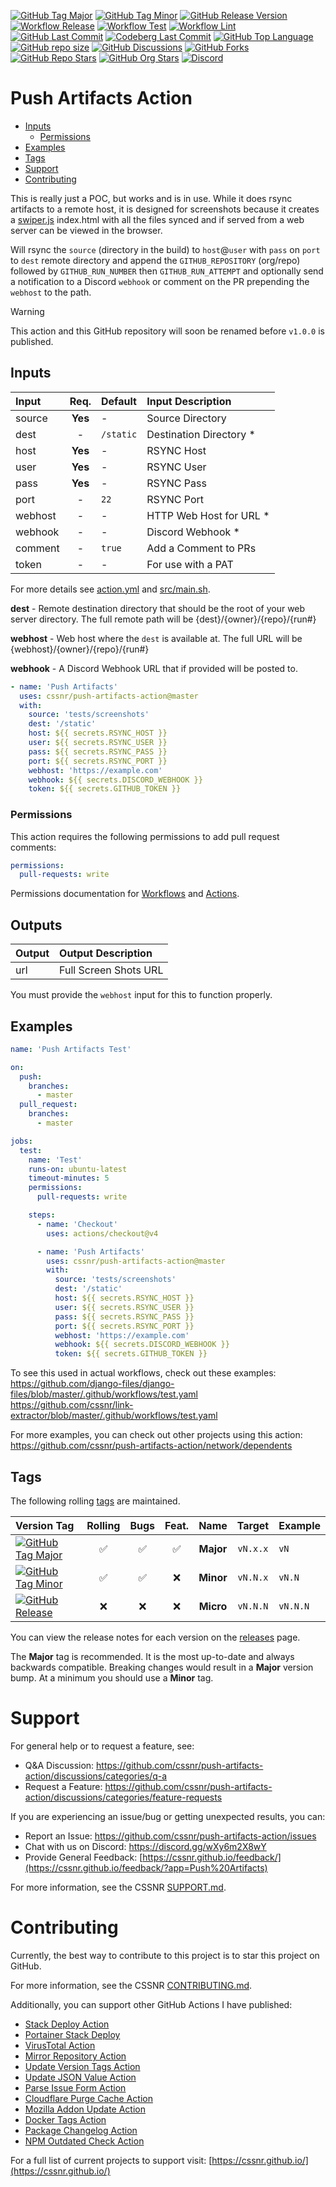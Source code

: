 [![GitHub Tag Major](https://img.shields.io/github/v/tag/cssnr/push-artifacts-action?sort=semver&filter=!v*.*&logo=git&logoColor=white&labelColor=585858&label=%20)](https://github.com/cssnr/push-artifacts-action/tags)
[![GitHub Tag Minor](https://img.shields.io/github/v/tag/cssnr/push-artifacts-action?sort=semver&filter=!v*.*.*&logo=git&logoColor=white&labelColor=585858&label=%20)](https://github.com/cssnr/push-artifacts-action/tags)
[![GitHub Release Version](https://img.shields.io/github/v/release/cssnr/push-artifacts-action?logo=git&logoColor=white&labelColor=585858&label=%20)](https://github.com/cssnr/push-artifacts-action/releases/latest)
[![Workflow Release](https://img.shields.io/github/actions/workflow/status/cssnr/push-artifacts-action/release.yaml?logo=github&label=release)](https://github.com/cssnr/push-artifacts-action/actions/workflows/release.yaml)
[![Workflow Test](https://img.shields.io/github/actions/workflow/status/cssnr/push-artifacts-action/test.yaml?logo=github&label=test)](https://github.com/cssnr/push-artifacts-action/actions/workflows/test.yaml)
[![Workflow Lint](https://img.shields.io/github/actions/workflow/status/cssnr/push-artifacts-action/lint.yaml?logo=github&label=lint)](https://github.com/cssnr/push-artifacts-action/actions/workflows/lint.yaml)
[![GitHub Last Commit](https://img.shields.io/github/last-commit/cssnr/push-artifacts-action?logo=github&label=updated)](https://github.com/cssnr/push-artifacts-action/graphs/commit-activity)
[![Codeberg Last Commit](https://img.shields.io/gitea/last-commit/cssnr/push-artifacts-action/master?gitea_url=https%3A%2F%2Fcodeberg.org%2F&logo=codeberg&logoColor=white&label=updated)](https://codeberg.org/cssnr/push-artifacts-action)
[![GitHub Top Language](https://img.shields.io/github/languages/top/cssnr/push-artifacts-action?logo=sharp&logoColor=white)](https://github.com/cssnr/push-artifacts-action)
[![GitHub repo size](https://img.shields.io/github/repo-size/cssnr/push-artifacts-action?logo=bookstack&logoColor=white&label=size)](https://github.com/cssnr/push-artifacts-action)
[![GitHub Discussions](https://img.shields.io/github/discussions/cssnr/push-artifacts-action)](https://github.com/cssnr/push-artifacts-action/discussions)
[![GitHub Forks](https://img.shields.io/github/forks/cssnr/push-artifacts-action?style=flat&logo=github)](https://github.com/cssnr/push-artifacts-action/forks)
[![GitHub Repo Stars](https://img.shields.io/github/stars/cssnr/push-artifacts-action?style=flat&logo=github)](https://github.com/cssnr/push-artifacts-action/stargazers)
[![GitHub Org Stars](https://img.shields.io/github/stars/cssnr?style=flat&logo=github&label=org%20stars)](https://cssnr.github.io/)
[![Discord](https://img.shields.io/discord/899171661457293343?logo=discord&logoColor=white&label=discord&color=7289da)](https://discord.gg/wXy6m2X8wY)

# Push Artifacts Action

- [Inputs](#Inputs)
  - [Permissions](#Permissions)
- [Examples](#Examples)
- [Tags](#Tags)
- [Support](#Support)
- [Contributing](#Contributing)

This is really just a POC, but works and is in use. While it does rsync artifacts to a remote host, it is designed for
screenshots because it creates a [swiper.js](https://github.com/nolimits4web/swiper) index.html with all the files
synced and if served from a web server can be viewed in the browser.

Will rsync the `source` (directory in the build) to `host`@`user` with `pass` on `port` to `dest` remote directory and
append the `GITHUB_REPOSITORY` (org/repo) followed by `GITHUB_RUN_NUMBER` then `GITHUB_RUN_ATTEMPT` and optionally send
a notification to a Discord `webhook` or comment on the PR prepending the `webhost` to the path.

> [!WARNING]  
> This action and this GitHub repository will soon be renamed before `v1.0.0` is published.

## Inputs

| Input   |  Req.   | Default   | Input&nbsp;Description   |
| :------ | :-----: | :-------- | :----------------------- |
| source  | **Yes** | -         | Source Directory         |
| dest    |    -    | `/static` | Destination Directory \* |
| host    | **Yes** | -         | RSYNC Host               |
| user    | **Yes** | -         | RSYNC User               |
| pass    | **Yes** | -         | RSYNC Pass               |
| port    |    -    | `22`      | RSYNC Port               |
| webhost |    -    | -         | HTTP Web Host for URL \* |
| webhook |    -    | -         | Discord Webhook \*       |
| comment |    -    | `true`    | Add a Comment to PRs     |
| token   |    -    | -         | For use with a PAT       |

For more details see [action.yml](action.yml) and [src/main.sh](src/main.sh).

**dest** - Remote destination directory that should be the root of your web server directory.
The full remote path will be {dest}/{owner}/{repo}/{run#}

**webhost** - Web host where the `dest` is available at. The full URL will be {webhost}/{owner}/{repo}/{run#}

**webhook** - A Discord Webhook URL that if provided will be posted to.

```yaml
- name: 'Push Artifacts'
  uses: cssnr/push-artifacts-action@master
  with:
    source: 'tests/screenshots'
    dest: '/static'
    host: ${{ secrets.RSYNC_HOST }}
    user: ${{ secrets.RSYNC_USER }}
    pass: ${{ secrets.RSYNC_PASS }}
    port: ${{ secrets.RSYNC_PORT }}
    webhost: 'https://example.com'
    webhook: ${{ secrets.DISCORD_WEBHOOK }}
    token: ${{ secrets.GITHUB_TOKEN }}
```

### Permissions

This action requires the following permissions to add pull request comments:

```yaml
permissions:
  pull-requests: write
```

Permissions documentation for [Workflows](https://docs.github.com/en/actions/writing-workflows/choosing-what-your-workflow-does/controlling-permissions-for-github_token) and [Actions](https://docs.github.com/en/actions/security-for-github-actions/security-guides/automatic-token-authentication).

## Outputs

| Output | Output&nbsp;Description |
| :----- | :---------------------- |
| url    | Full Screen Shots URL   |

You must provide the `webhost` input for this to function properly.

## Examples

```yaml
name: 'Push Artifacts Test'

on:
  push:
    branches:
      - master
  pull_request:
    branches:
      - master

jobs:
  test:
    name: 'Test'
    runs-on: ubuntu-latest
    timeout-minutes: 5
    permissions:
      pull-requests: write

    steps:
      - name: 'Checkout'
        uses: actions/checkout@v4

      - name: 'Push Artifacts'
        uses: cssnr/push-artifacts-action@master
        with:
          source: 'tests/screenshots'
          dest: '/static'
          host: ${{ secrets.RSYNC_HOST }}
          user: ${{ secrets.RSYNC_USER }}
          pass: ${{ secrets.RSYNC_PASS }}
          port: ${{ secrets.RSYNC_PORT }}
          webhost: 'https://example.com'
          webhook: ${{ secrets.DISCORD_WEBHOOK }}
          token: ${{ secrets.GITHUB_TOKEN }}
```

To see this used in actual workflows, check out these examples:  
https://github.com/django-files/django-files/blob/master/.github/workflows/test.yaml  
https://github.com/cssnr/link-extractor/blob/master/.github/workflows/test.yaml

For more examples, you can check out other projects using this action:  
https://github.com/cssnr/push-artifacts-action/network/dependents

## Tags

The following rolling [tags](https://github.com/cssnr/push-artifacts-action/tags) are maintained.

| Version&nbsp;Tag                                                                                                                                                                                                           | Rolling | Bugs | Feat. |   Name    |  Target  | Example  |
| :------------------------------------------------------------------------------------------------------------------------------------------------------------------------------------------------------------------------- | :-----: | :--: | :---: | :-------: | :------: | :------- |
| [![GitHub Tag Major](https://img.shields.io/github/v/tag/cssnr/push-artifacts-action?sort=semver&filter=!v*.*&style=for-the-badge&label=%20&color=44cc10)](https://github.com/cssnr/push-artifacts-action/releases/latest) |   ✅    |  ✅  |  ✅   | **Major** | `vN.x.x` | `vN`     |
| [![GitHub Tag Minor](https://img.shields.io/github/v/tag/cssnr/push-artifacts-action?sort=semver&filter=!v*.*.*&style=for-the-badge&label=%20&color=blue)](https://github.com/cssnr/push-artifacts-action/releases/latest) |   ✅    |  ✅  |  ❌   | **Minor** | `vN.N.x` | `vN.N`   |
| [![GitHub Release](https://img.shields.io/github/v/release/cssnr/push-artifacts-action?style=for-the-badge&label=%20&color=red)](https://github.com/cssnr/push-artifacts-action/releases/latest)                           |   ❌    |  ❌  |  ❌   | **Micro** | `vN.N.N` | `vN.N.N` |

You can view the release notes for each version on the [releases](https://github.com/cssnr/push-artifacts-action/releases) page.

The **Major** tag is recommended. It is the most up-to-date and always backwards compatible.
Breaking changes would result in a **Major** version bump. At a minimum you should use a **Minor** tag.

# Support

For general help or to request a feature, see:

- Q&A Discussion: https://github.com/cssnr/push-artifacts-action/discussions/categories/q-a
- Request a Feature: https://github.com/cssnr/push-artifacts-action/discussions/categories/feature-requests

If you are experiencing an issue/bug or getting unexpected results, you can:

- Report an Issue: https://github.com/cssnr/push-artifacts-action/issues
- Chat with us on Discord: https://discord.gg/wXy6m2X8wY
- Provide General Feedback: [https://cssnr.github.io/feedback/](https://cssnr.github.io/feedback/?app=Push%20Artifacts)

For more information, see the CSSNR [SUPPORT.md](https://github.com/cssnr/.github/blob/master/.github/SUPPORT.md#support).

# Contributing

Currently, the best way to contribute to this project is to star this project on GitHub.

For more information, see the CSSNR [CONTRIBUTING.md](https://github.com/cssnr/.github/blob/master/.github/CONTRIBUTING.md#contributing).

Additionally, you can support other GitHub Actions I have published:

- [Stack Deploy Action](https://github.com/cssnr/stack-deploy-action?tab=readme-ov-file#readme)
- [Portainer Stack Deploy](https://github.com/cssnr/portainer-stack-deploy-action?tab=readme-ov-file#readme)
- [VirusTotal Action](https://github.com/cssnr/virustotal-action?tab=readme-ov-file#readme)
- [Mirror Repository Action](https://github.com/cssnr/mirror-repository-action?tab=readme-ov-file#readme)
- [Update Version Tags Action](https://github.com/cssnr/update-version-tags-action?tab=readme-ov-file#readme)
- [Update JSON Value Action](https://github.com/cssnr/update-json-value-action?tab=readme-ov-file#readme)
- [Parse Issue Form Action](https://github.com/cssnr/parse-issue-form-action?tab=readme-ov-file#readme)
- [Cloudflare Purge Cache Action](https://github.com/cssnr/cloudflare-purge-cache-action?tab=readme-ov-file#readme)
- [Mozilla Addon Update Action](https://github.com/cssnr/mozilla-addon-update-action?tab=readme-ov-file#readme)
- [Docker Tags Action](https://github.com/cssnr/docker-tags-action?tab=readme-ov-file#readme)
- [Package Changelog Action](https://github.com/cssnr/package-changelog-action?tab=readme-ov-file#readme)
- [NPM Outdated Check Action](https://github.com/cssnr/npm-outdated-action?tab=readme-ov-file#readme)

For a full list of current projects to support visit: [https://cssnr.github.io/](https://cssnr.github.io/)
